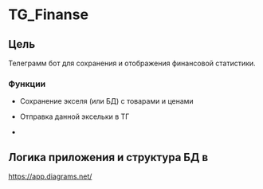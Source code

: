 # TG_Finanse

## Цель
Телеграмм бот для сохранения и отображения финансовой статистики.

### Функции
- Сохранение экселя (или БД) с товарами и ценами
- Отправка данной эксельки в ТГ

- 
## Логика приложения и структура БД в
https://app.diagrams.net/
